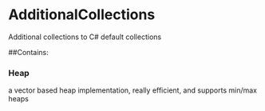 # AdditionalCollections
Additional collections to C# default collections

##Contains:
### Heap
a vector based heap implementation, really efficient, and supports min/max heaps
